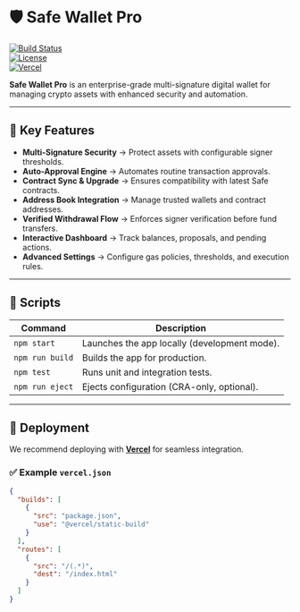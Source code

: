 # 🛡 Safe Wallet Pro  

[![Build Status](https://img.shields.io/github/actions/workflow/status/your-org/safe-wallet-pro/ci.yml?branch=main)]()  
[![License](https://img.shields.io/github/license/your-org/safe-wallet-pro)]()  
[![Vercel](https://img.shields.io/badge/deployed%20on-vercel-000?logo=vercel)](https://vercel.com)  

**Safe Wallet Pro** is an enterprise-grade multi-signature digital wallet for managing crypto assets with enhanced security and automation.  

---

## 🔑 Key Features  

- **Multi-Signature Security** → Protect assets with configurable signer thresholds.  
- **Auto-Approval Engine** → Automates routine transaction approvals.  
- **Contract Sync & Upgrade** → Ensures compatibility with latest Safe contracts.  
- **Address Book Integration** → Manage trusted wallets and contract addresses.  
- **Verified Withdrawal Flow** → Enforces signer verification before fund transfers.  
- **Interactive Dashboard** → Track balances, proposals, and pending actions.  
- **Advanced Settings** → Configure gas policies, thresholds, and execution rules.  

---

## 📜 Scripts  

| Command         | Description                             |
|-----------------|-----------------------------------------|
| `npm start`     | Launches the app locally (development mode). |
| `npm run build` | Builds the app for production.          |
| `npm test`      | Runs unit and integration tests.        |
| `npm run eject` | Ejects configuration (CRA-only, optional). |

---

## 🚀 Deployment  

We recommend deploying with **[Vercel](https://vercel.com/)** for seamless integration.  

### ✅ Example `vercel.json`  

```json
{
  "builds": [
    {
      "src": "package.json",
      "use": "@vercel/static-build"
    }
  ],
  "routes": [
    {
      "src": "/(.*)",
      "dest": "/index.html"
    }
  ]
}

